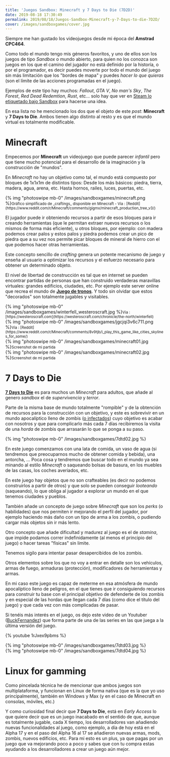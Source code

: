 ```yaml
---
title: 'Juegos Sandbox: Minecraft y 7 Days to Die (7D2D)'
date: 2019-08-18 17:30:49
permalink: 2019/08/18/Juegos-Sandbox-Minecraft-y-7-Days-to-die-7D2D/
cover: /images/sandboxgames/cover.jpg
---
```


Siempre me han gustado los videojuegos desde mi época del **Amstrad CPC464**.

Como todo el mundo tengo mis géneros favoritos, y uno de ellos son los juegos de tipo _Sandbox_ o mundo abierto, para quien no los conozca son juegos en los que el camino del jugador no está definido por la historía, o por el programador, es decir puedes moverte por todo el mundo del juego sin más limitación que los "bordes de mapa" y puedes _hacer lo que quieras_ (son el límite de las acciones programadas en el juego).

Ejemplos de este tipo hay muchos: _Fallout_, _GTA V_, _No man's Sky_, _The Forest_, _Red Dead Redemtion_, _Rust_, etc... solo hay que ver en [Steam lo etiquetado bajo Sandbox](https://store.steampowered.com/tags/en/Sandbox/#p=0&tab=TopSellers) para hacerse una idea.

En esa lista no he mencionado los dos que el objeto de este _post_: **Minecraft** y **7 Days to Die**. Ambos tienen algo distinto al resto y es que el mundo virtual es totalmente modificable.

# Minecraft

Empecemos por **Minecraft** un videojuego que puede parecer _infantil_ pero que tiene mucho potencial para el desarrollo de la imaginación y la construcción de "mundos".

En _Minecraft_ no hay un objetivo como tal, el mundo está compuesto por bloques de 1x1x1m de distintos tipos: Desde los más básicos: piedra, tierra, madera, agua, arena, etc. Hasta hornos, railes, luces, puertas, etc.

<div class="right-50">
{% img "photoswipe mb-0" /images/sandboxgames/minecraft.png %}<small>Gráfico simplificado de _craftings_ disponible en Minecraft - Via : [Reddit](https://www.reddit.com/r/Minecraft/comments/gigmx/minecraft_production_tree_v3/)</small>
</div>

El jugador puede ir obteniendo recursos a partir de esos bloques para ir creando herramientas (que le permitan extraer nuevos recursos o los mismos de forma más eficiente), u otros bloques, por ejemplo: con madera podemos crear palos y estos palos y piedra podemos crear un pico de piedra que a su vez nos permite picar bloques de mineral de hierro con el que podemos hacer otras herramientas.

Este concepto sencillo de _crafting_ genera un potente mecanismo de juego y enseña al usuario a optimizar los recursos y el esfuerzo necesario para obtener un determinado objeto.

El nivel de libertad de construcción es tal que en internet se pueden encontrar partidas de personas que han construido verdaderas maravillas virtuales: grandes edificios, ciudades, etc. Por ejemplo este server online que recrea el mundo de **[Juego de tronos](https://westeroscraft.com/)**. Y todo sin olvidar que estos "decorados" son totalmente jugables y visitables.
<div class="clearfix"></div>
<div class="left-50">
{% img "photoswipe mb-0" /images/sandboxgames/winterfell_westeroscraft.jpg %}<small>Via : [https://westeroscraft.com](https://westeroscraft.com/chronicle/the-north/winterfell)</small>
</div><div class="right-50">
{% img "photoswipe mb-0" /images/sandboxgames/jgcjqi3v6c711.png %}<small>Via : [Reddit](https://www.reddit.com/r/Minecraft/comments/8v9tjb/i_play_this_game_like_cities_skylines_for_some/)</small>
</div>
<div class="clearfix"></div>
<div class="left-50">
{% img "photoswipe mb-0" /images/sandboxgames/minecraft01.jpg %}<small>Screenshot de mi partida</small>
</div><div class="right-50">
{% img "photoswipe mb-0" /images/sandboxgames/minecraft02.jpg %}<small>Screenshot de mi partida</small>
</div>
<div class="clearfix"></div>


# 7 Days to Die

**[7 Days to Die](https://store.steampowered.com/app/251570/7_Days_to_Die/)** es para muchos un _Minecraft_ para adultos, que añade al genero _sandbox_ el de _supervivencia_ y _terror_.

Parte de la misma base de mundo totalmente "rompible" y de la obtención de recursos para la construcción con un objetivo, y este es sobrevivir en un mundo apocalíptico lleno de zombis ([o infectados](https://youtu.be/CH_6IjP4aoU?t=122)) cuyo objetivo es acabar con nosotros y que para complicarlo más cada 7 días recibiremos la visita de una *horda* de zombis que arrasarán lo que se ponga a su paso.
<div class="right-50">
{% img "photoswipe mb-0" /images/sandboxgames/7dtd02.jpg %}
</div>

En este juego comenzamos con una lata de comida, un vaso de agua (si tendremos que preocuparnos mucho de obtener comida y bebida), una antorcha, ... Poca cosa y tendremos que buscar todo en el mundo ya sea minando al estilo _Minecraft_ o saqueando bolsas de basura, en los muebles de las casas, los coches averiados, etc.

En este juego hay objetos que no son crafteables (es decir no podemos construirlos a partir de otros) y que solo se pueden conseguir _looteando_ (saqueando), lo que obliga al jugador a explorar un mundo en el que tenemos ciudades y pueblos.

También añade un concepto de juego sobre _Minecraft_ que son los _perks_ (o habilidades) que nos permiten ir mejorando el perfil del jugador, por ejemplo haciendo más daño con un tipo de arma a los zombis, o pudiendo cargar más objetos sin ir más lento.

Otro concepto que añade dificultad y madurez al juego es el de _stamina_, que impide podamos correr indefinidamente (al menos el principio del juego) o hacer tareas "físicas" sin limite.

Tenemos sigilo para intentar pasar desapercibidos de los zombis.

Otros elementos sobre los que no voy a entrar en detalle son los vehículos, armas de fuego, armaduras (protección), modificadores de herramientas y armas.

En mi caso este juego es capaz de meterme en esa atmósfera de mundo apocalíptico lleno de peligros, en el que tienes que ir consiguiendo recursos para construir tu base con el principal objetivo de defenderte de los zombis y en especial de las hordas que llegan cada 7 días (como dice el título del juego) y que cada vez con más complicadas de pasar.

Si tenéis más interés en el juego, os dejo este video de un Youtuber ([BuckFernandez](https://www.youtube.com/channel/UCWktmlIWDDxOYSmV7gRV9gw)) que forma parte de una de las series en las que juega a la última versión del juego.

{% youtube 1rJxex9pbms %}


<div class="left-50">
{% img "photoswipe mb-0" /images/sandboxgames/7dtd03.jpg %}
</div><div class="right-50">
{% img "photoswipe mb-0" /images/sandboxgames/7dtd04.jpg %}
</div>
<div class="clearfix"></div>

# Linux for gamming
Como pincelada técnica he de mencionar que ambos juegos son multiplataforma, y funcionan en Linux de forma nativa (que es la que yo uso principalmente), también en Windows y Max (y en el caso de Minecraft en consolas, móviles, etc.)

Y como curiosidad final decir que **7 Days to Die**, está en _Early Access_ lo que quiere decir que es un juego inacabado en el sentido de que, aunque es totalmente jugable, cada X tiempo, los desarrolladores van añadiendo nuevas funcionalidades al juego, como ejemplo, a día de hoy está en el Alpha 17 y en el paso del Alpha 16 al 17 se añadieron nuevas armas, mods, zombis, nuevos edificios, etc. Para mí esto es un plus, ya que pagas por un juego que va mejorando poco a poco y sabes que con tu compra estas ayudando a los desarrolladores a crear un juego aún mejor.







